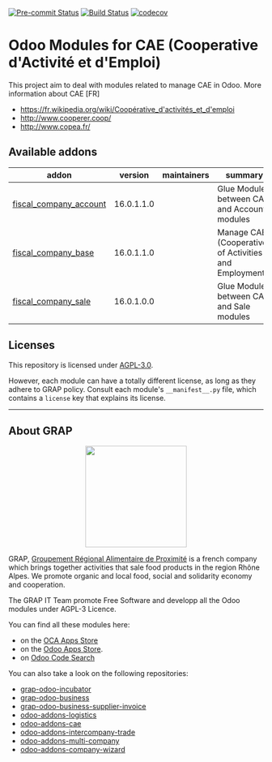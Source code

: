 
<!-- /!\ Non OCA Context : Set here the badge of your runbot / runboat instance. -->
[![Pre-commit Status](https://github.com/grap/odoo-addons-cae/actions/workflows/pre-commit.yml/badge.svg?branch=16.0)](https://github.com/grap/odoo-addons-cae/actions/workflows/pre-commit.yml?query=branch%3A16.0)
[![Build Status](https://github.com/grap/odoo-addons-cae/actions/workflows/test.yml/badge.svg?branch=16.0)](https://github.com/grap/odoo-addons-cae/actions/workflows/test.yml?query=branch%3A16.0)
[![codecov](https://codecov.io/gh/grap/odoo-addons-cae/branch/16.0/graph/badge.svg)](https://codecov.io/gh/grap/odoo-addons-cae)
<!-- /!\ Non OCA Context : Set here the badge of your translation instance. -->

<!-- /!\ do not modify above this line -->

# Odoo Modules for CAE (Cooperative d'Activité et d'Emploi)

 This project aim to deal with modules related to manage CAE in Odoo.
More information about CAE [FR]
- https://fr.wikipedia.org/wiki/Coopérative_d'activités_et_d'emploi
- http://www.cooperer.coop/
- http://www.copea.fr/

<!-- /!\ do not modify below this line -->

<!-- prettier-ignore-start -->

[//]: # (addons)

Available addons
----------------
addon | version | maintainers | summary
--- | --- | --- | ---
[fiscal_company_account](fiscal_company_account/) | 16.0.1.1.0 |  | Glue Module between CAE and Account modules
[fiscal_company_base](fiscal_company_base/) | 16.0.1.1.0 |  | Manage CAE (Cooperatives of Activities and Employment)
[fiscal_company_sale](fiscal_company_sale/) | 16.0.1.0.0 |  | Glue Module between CAE and Sale modules

[//]: # (end addons)

<!-- prettier-ignore-end -->

## Licenses

This repository is licensed under [AGPL-3.0](LICENSE).

However, each module can have a totally different license, as long as they adhere to GRAP
policy. Consult each module's `__manifest__.py` file, which contains a `license` key
that explains its license.

----

## About GRAP

<p align="center">
   <img src="http://www.grap.coop/wp-content/uploads/2016/11/GRAP.png" width="200"/>
</p>

GRAP, [Groupement Régional Alimentaire de Proximité](http://www.grap.coop) is a
french company which brings together activities that sale food products in the
region Rhône Alpes. We promote organic and local food, social and solidarity
economy and cooperation.

The GRAP IT Team promote Free Software and developp all the Odoo modules under
AGPL-3 Licence.

You can find all these modules here:

* on the [OCA Apps Store](https://odoo-community.org/shop?&search=GRAP)
* on the [Odoo Apps Store](https://www.odoo.com/apps/modules/browse?author=GRAP).
* on [Odoo Code Search](https://odoo-code-search.com/ocs/search?q=author%3AOCA+author%3AGRAP)

You can also take a look on the following repositories:

* [grap-odoo-incubator](https://github.com/grap/grap-odoo-incubator)
* [grap-odoo-business](https://github.com/grap/grap-odoo-business)
* [grap-odoo-business-supplier-invoice](https://github.com/grap/grap-odoo-business-supplier-invoice)
* [odoo-addons-logistics](https://github.com/grap/odoo-addons-logistics)
* [odoo-addons-cae](https://github.com/grap/odoo-addons-cae)
* [odoo-addons-intercompany-trade](https://github.com/grap/odoo-addons-intercompany-trade)
* [odoo-addons-multi-company](https://github.com/grap/odoo-addons-multi-company)
* [odoo-addons-company-wizard](https://github.com/grap/odoo-addons-company-wizard)
